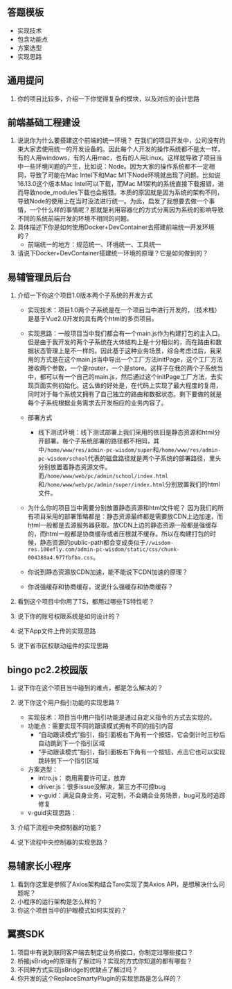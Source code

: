 ## 答题模板

- 实现技术
- 包含功能点
- 方案选型
- 实现思路

## 通用提问

1. 你的项目比较多，介绍一下你觉得复杂的模块，以及对应的设计思路

## 前端基础工程建设

1. 说说你为什么要搭建这个前端的统一环境？
   在我们的项目开发中，公司没有约束大家去使用统一的开发设备的。因此每个人开发的操作系统都不是太一样，有的人用windows，有的人用mac，也有的人用Linux。这样就导致了项目当中一些环境问题的产生，比如说：Node。因为大家的操作系统都不一定相同，导致了可能在Mac Intel下和Mac M1下Node环境就出现了问题。比如说16.13.0这个版本Mac Intel可以下载，而Mac M1架构的系统直接下载报错，进而导致node_modules下载也会报错。本质的原因就是因为系统的架构不同，导致Node的使用上在当时没法进行统一。为此，启发了我想要去做一个事情，一个什么样的事情呢？那就是利用容器化的方式分离因为系统的影响导致不同的系统前端开发的环境不相同的问题。
2. 具体描述下你是如何使用Docker+DevContainer去搭建前端统一开发环境的？
   - 前端统一的地方：规范统一、环境统一、工具统一
3. 请说下Docker+DevContainer搭建统一环境的原理？它是如何做到的？

## 易辅管理员后台

1. 介绍一下你这个项目1.0版本两个子系统的开发方式
   - 实现技术：项目1.0两个子系统是在一个项目当中进行开发的，（技术栈）是基于Vue2.0开发的具有两个html的多页项目。
   - 实现思路：一般项目当中我们都会有一个main.js作为构建打包的主入口。但是由于我开发的两个子系统在大体结构上是十分相似的，而在路由和数据状态管理上是不一样的。因此基于这种业务场景，综合考虑过后，我采用的方式是在这个main.js当中导出一个工厂方法initPage，这个工厂方法接收两个参数，一个是router，一个是store。这样子在我的两个子系统当中，都可以有一个自己的main.js，然后通过这个initPage工厂方法，去实现页面实例初始化。这么做的好处是，在代码上实现了最大程度的复用，同时对于每个系统又拥有了自己独立的路由和数据状态。剩下要做的就是每个子系统根据业务需求去开发相应的业务内容了。
   - 部署方式
     - 线下测试环境：线下测试部署上我们采用的依旧是静态资源和html分开部署。每个子系统部署的路径都不相同，其中`/home/www/res/admin-pc-wisdom/super`和`/home/www/res/admin-pc-wisdom/school`代表的磁盘路径就是两个子系统的部署路径，里头分别放置着静态资源文件。而`/home/www/web/pc/admin/school/index.html`和`/home/www/web/pc/admin/super/index.html`分别放置我们的html文件。

   - 为什么你的项目当中需要分别放置静态资源和html文件呢？
     因为我们的所有项目采用的部署策略都是：静态资源最终都是需要放CDN上边加速，而html一般都是去源服务器获取。放CDN上边的静态资源一般都是强缓存的，而html一般都是协商缓存或者压根就不缓存。所以在构建打包的时候，静态资源的public-path都会变成类似于`//wisdom-res.100efly.com/admin-pc-wisdom/static/css/chunk-004388a4.977fbfba.css`。
   - 你说到静态资源放CDN加速，能不能说下CDN加速的原理？
   - 你说强缓存和协商缓存，说说什么强缓存和协商缓存？

2. 看到这个项目中你用了TS，都用过哪些TS特性呢？
3. 说下你的账号权限系统是如何设计的？
4. 说下App文件上传的实现思路
5. 说下省市区校联动组件的实现思路

## bingo pc2.2校园版

1. 说下你在这个项目当中碰到的难点，都是怎么解决的？
2. 说下你这个用户指引功能的实现思路？
   - 实现技术：项目当中用户指引功能是通过自定义指令的方式去实现的。
   - 功能点：需要实现不同的跟读模式拥有不同的指引内容
     - “自动跟读模式”指引，指引面板右下角有一个按钮，它会倒计时三秒后自动跳到下一个指引区域
     - “手动跟读模式”指引，指引面板右下角有一个按钮，点击它也可以实现跳转到下一个指引区域
   - 方案选型：
      - intro.js： 商用需要许可证，放弃
      - driver.js：很多issue没解决，第三方不可控bug
      - v-guid：满足自身业务，可定制，不会耦合业务场景，bug可及时追踪修复
   - v-guid实现思路：

3. 介绍下流程中央控制器的功能？
4. 说下流程中央控制器的实现思路？

## 易辅家长小程序

1. 看到你这里是参照了Axios架构结合Taro实现了类Axios API，是想解决什么问题呢？
2. 小程序的运行架构是怎么样的？
3. 你这个项目当中的护眼模式如何实现的？

## 翼赛SDK

1. 项目中有说到联同客户端去制定业务桥接口，你制定过哪些接口？
2. 桥接jsBridge的原理有了解过吗？实现的方式你知道的都有哪些？
3. 不同种方式实现jsBridge的优缺点了解过吗？
4. 你开发的这个ReplaceSmartyPlugin的实现思路是怎么样的？
